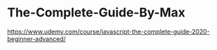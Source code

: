 # The-Complete-Guide-By-Max
https://www.udemy.com/course/javascript-the-complete-guide-2020-beginner-advanced/
